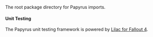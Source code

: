 The root package directory for Papyrus imports.

#### Unit Testing
The Papyrus unit testing framework is powered by [Lilac for Fallout 4](https://github.com/chesko256/LilacFO4).
